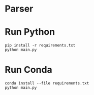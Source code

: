 # Parser

# Run Python

    pip install -r requirements.txt
    python main.py

# Run Conda

    conda install --file requirements.txt
    python main.py
